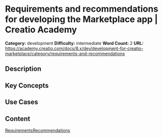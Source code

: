 # Requirements and recommendations for developing the Marketplace app | Creatio Academy

**Category:** development **Difficulty:** intermediate **Word Count:** 2
**URL:**
https://academy.creatio.com/docs/8.x/dev/development-for-creatio-marketplace/category/requirements-and-recommendations

## Description

## Key Concepts

## Use Cases

## Content

[Requirements](/docs/8.x/dev/development-for-creatio-marketplace/app-development/requirements-and-recommendations/requirements)[Recommendations](/docs/8.x/dev/development-for-creatio-marketplace/app-development/requirements-and-recommendations/recommendations)
